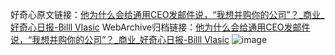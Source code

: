 好奇心原文链接：[他为什么会给通用CEO发邮件说，“我想并购你的公司”？_商业_好奇心日报-Billl Vlasic](https://www.qdaily.com/articles/10043.html)
WebArchive归档链接：[他为什么会给通用CEO发邮件说，“我想并购你的公司”？_商业_好奇心日报-Billl Vlasic](http://web.archive.org/web/20171130150114/http://www.qdaily.com/articles/10043.html)
![image](http://ww3.sinaimg.cn/large/007d5XDply1g3vuwvxyoej30u02p3b0v)